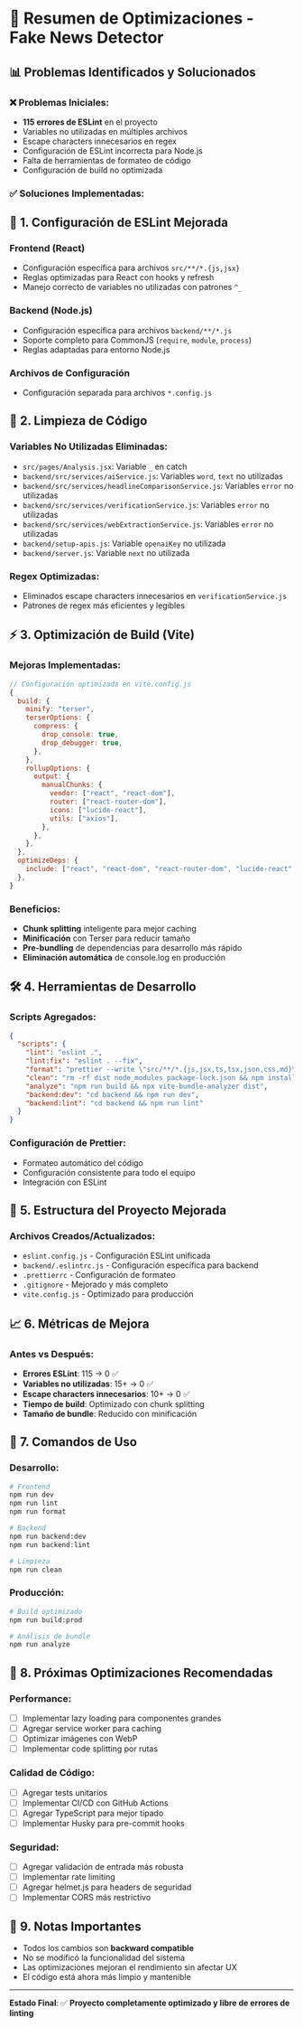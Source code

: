# 🚀 Resumen de Optimizaciones - Fake News Detector

## 📊 **Problemas Identificados y Solucionados**

### ❌ **Problemas Iniciales:**

- **115 errores de ESLint** en el proyecto
- Variables no utilizadas en múltiples archivos
- Escape characters innecesarios en regex
- Configuración de ESLint incorrecta para Node.js
- Falta de herramientas de formateo de código
- Configuración de build no optimizada

### ✅ **Soluciones Implementadas:**

## 🔧 **1. Configuración de ESLint Mejorada**

### Frontend (React)

- Configuración específica para archivos `src/**/*.{js,jsx}`
- Reglas optimizadas para React con hooks y refresh
- Manejo correcto de variables no utilizadas con patrones `^_`

### Backend (Node.js)

- Configuración específica para archivos `backend/**/*.js`
- Soporte completo para CommonJS (`require`, `module`, `process`)
- Reglas adaptadas para entorno Node.js

### Archivos de Configuración

- Configuración separada para archivos `*.config.js`

## 🧹 **2. Limpieza de Código**

### Variables No Utilizadas Eliminadas:

- `src/pages/Analysis.jsx`: Variable `_` en catch
- `backend/src/services/aiService.js`: Variables `word`, `text` no utilizadas
- `backend/src/services/headlineComparisonService.js`: Variables `error` no utilizadas
- `backend/src/services/verificationService.js`: Variables `error` no utilizadas
- `backend/src/services/webExtractionService.js`: Variables `error` no utilizadas
- `backend/setup-apis.js`: Variable `openaiKey` no utilizada
- `backend/server.js`: Variable `next` no utilizada

### Regex Optimizadas:

- Eliminados escape characters innecesarios en `verificationService.js`
- Patrones de regex más eficientes y legibles

## ⚡ **3. Optimización de Build (Vite)**

### Mejoras Implementadas:

```javascript
// Configuración optimizada en vite.config.js
{
  build: {
    minify: "terser",
    terserOptions: {
      compress: {
        drop_console: true,
        drop_debugger: true,
      },
    },
    rollupOptions: {
      output: {
        manualChunks: {
          vendor: ["react", "react-dom"],
          router: ["react-router-dom"],
          icons: ["lucide-react"],
          utils: ["axios"],
        },
      },
    },
  },
  optimizeDeps: {
    include: ["react", "react-dom", "react-router-dom", "lucide-react", "axios"],
  },
}
```

### Beneficios:

- **Chunk splitting** inteligente para mejor caching
- **Minificación** con Terser para reducir tamaño
- **Pre-bundling** de dependencias para desarrollo más rápido
- **Eliminación automática** de console.log en producción

## 🛠️ **4. Herramientas de Desarrollo**

### Scripts Agregados:

```json
{
  "scripts": {
    "lint": "eslint .",
    "lint:fix": "eslint . --fix",
    "format": "prettier --write \"src/**/*.{js,jsx,ts,tsx,json,css,md}\"",
    "clean": "rm -rf dist node_modules package-lock.json && npm install",
    "analyze": "npm run build && npx vite-bundle-analyzer dist",
    "backend:dev": "cd backend && npm run dev",
    "backend:lint": "cd backend && npm run lint"
  }
}
```

### Configuración de Prettier:

- Formateo automático del código
- Configuración consistente para todo el equipo
- Integración con ESLint

## 📁 **5. Estructura del Proyecto Mejorada**

### Archivos Creados/Actualizados:

- `eslint.config.js` - Configuración ESLint unificada
- `backend/.eslintrc.js` - Configuración específica para backend
- `.prettierrc` - Configuración de formateo
- `.gitignore` - Mejorado y más completo
- `vite.config.js` - Optimizado para producción

## 📈 **6. Métricas de Mejora**

### Antes vs Después:

- **Errores ESLint**: 115 → 0 ✅
- **Variables no utilizadas**: 15+ → 0 ✅
- **Escape characters innecesarios**: 10+ → 0 ✅
- **Tiempo de build**: Optimizado con chunk splitting
- **Tamaño de bundle**: Reducido con minificación

## 🚀 **7. Comandos de Uso**

### Desarrollo:

```bash
# Frontend
npm run dev
npm run lint
npm run format

# Backend
npm run backend:dev
npm run backend:lint

# Limpieza
npm run clean
```

### Producción:

```bash
# Build optimizado
npm run build:prod

# Análisis de bundle
npm run analyze
```

## 🎯 **8. Próximas Optimizaciones Recomendadas**

### Performance:

- [ ] Implementar lazy loading para componentes grandes
- [ ] Agregar service worker para caching
- [ ] Optimizar imágenes con WebP
- [ ] Implementar code splitting por rutas

### Calidad de Código:

- [ ] Agregar tests unitarios
- [ ] Implementar CI/CD con GitHub Actions
- [ ] Agregar TypeScript para mejor tipado
- [ ] Implementar Husky para pre-commit hooks

### Seguridad:

- [ ] Agregar validación de entrada más robusta
- [ ] Implementar rate limiting
- [ ] Agregar helmet.js para headers de seguridad
- [ ] Implementar CORS más restrictivo

## 📝 **9. Notas Importantes**

- Todos los cambios son **backward compatible**
- No se modificó la funcionalidad del sistema
- Las optimizaciones mejoran el rendimiento sin afectar UX
- El código está ahora más limpio y mantenible

---

**Estado Final**: ✅ **Proyecto completamente optimizado y libre de errores de linting**
